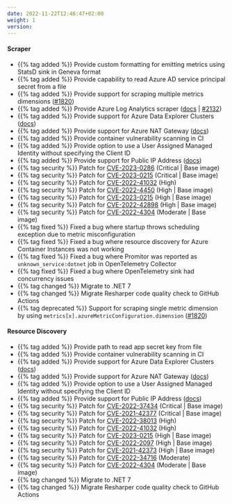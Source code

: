 ```yaml
---
date: 2022-11-22T12:46:47+02:00
weight: 1
version:
---
```


#### Scraper

- {{% tag added %}} Provide custom formatting for emitting metrics using StatsD sink in Geneva format
- {{% tag added %}} Provide capability to read Azure AD service principal secret from a file
- {{% tag added %}} Provide support for scraping multiple metrics dimensions ([#1820](https://github.com/tomkerkhove/promitor/issues/1820))
- {{% tag added %}} Provide Azure Log Analytics scraper ([docs](https://docs.promitor.io/unreleased/scraping/providers/log-analytics/) | [#2132](https://github.com/tomkerkhove/promitor/pull/2132))
- {{% tag added %}} Provide support for Azure Data Explorer Clusters ([docs](https://docs.promitor.io/unreleased/scraping/providers/data-explorer-clusters.md))
- {{% tag added %}} Provide support for Azure NAT Gateway ([docs](https://docs.promitor.io/unreleased/scraping/providers/nat-gateway.md))
- {{% tag added %}} Provide container vulnerability scanning in CI
- {{% tag added %}} Provide option to use a User Assigned Managed Identity without specifying the Client ID
- {{% tag added %}} Provide support for Public IP Address ([docs](https://docs.promitor.io/unreleased/scraping/providers/public-ip-address.md))
- {{% tag security %}} Patch for [CVE-2023-0286](https://github.com/advisories/GHSA-x4qr-2fvf-3mr5) (Critical | Base image)
- {{% tag security %}} Patch for [CVE-2023-0215](https://github.com/advisories/GHSA-x4qr-2fvf-3mr5) (Critical | Base image)
- {{% tag security %}} Patch for [CVE-2022-41032](https://github.com/advisories/GHSA-g3q9-xf95-8hp5) (High)
- {{% tag security %}} Patch for [CVE-2022-4450](https://github.com/advisories/GHSA-v5w6-wcm8-jm4q) (High | Base image)
- {{% tag security %}} Patch for [CVE-2023-0215](https://github.com/advisories/GHSA-r7jw-wp68-3xch) (High | Base image)
- {{% tag security %}} Patch for [CVE-2022-42898](https://access.redhat.com/security/cve/cve-2022-42898) (High | Base image)
- {{% tag security %}} Patch for [CVE-2022-4304](https://github.com/advisories/GHSA-p52g-cm5j-mjv4) (Moderate | Base image)
- {{% tag fixed %}} Fixed a bug where startup throws scheduling exception due to metric misconfiguration
- {{% tag fixed %}} Fixed a bug where resource discovery for Azure Container Instances was not working
- {{% tag fixed %}} Fixed a bug where Promitor was reported as `unknown_service:dotnet` job in OpenTelemetry Collector
- {{% tag fixed %}} Fixed a bug where OpenTelemetry sink had concurrency issues
- {{% tag changed %}} Migrate to .NET 7
- {{% tag changed %}} Migrate Resharper code quality check to GitHub Actions
- {{% tag deprecated %}} Support for scraping single metric dimension by using `metrics[x].azureMetricConfiguration.dimension` ([#1820](https://github.com/tomkerkhove/promitor/issues/1820))

#### Resource Discovery

- {{% tag added %}} Provide path to read app secret key from file
- {{% tag added %}} Provide container vulnerability scanning in CI
- {{% tag added %}} Provide support for Azure Data Explorer Clusters ([docs](https://docs.promitor.io/unreleased/scraping/providers/data-explorer-clusters.md))
- {{% tag added %}} Provide support for Azure NAT Gateway ([docs](https://docs.promitor.io/unreleased/scraping/providers/nat-gateway.md))
- {{% tag added %}} Provide option to use a User Assigned Managed Identity without specifying the Client ID
- {{% tag added %}} Provide support for Public IP Address ([docs](https://docs.promitor.io/unreleased/scraping/providers/public-ip-address.md))
- {{% tag security %}} Patch for [CVE-2022-37434](https://github.com/advisories/GHSA-cfmr-vrgj-vqwv) (Critical | Base image)
- {{% tag security %}} Patch for [CVE-2021-42377](https://github.com/advisories/GHSA-phvg-gc27-gjwp) (Critical | Base image)
- {{% tag security %}} Patch for [CVE-2022-38013](https://github.com/advisories/GHSA-r8m2-4x37-6592) (High)
- {{% tag security %}} Patch for [CVE-2022-41032](https://github.com/advisories/GHSA-g3q9-xf95-8hp5) (High)
- {{% tag security %}} Patch for [CVE-2023-0215](https://github.com/advisories/GHSA-r7jw-wp68-3xch) (High | Base image)
- {{% tag security %}} Patch for [CVE-2022-2097](https://github.com/advisories/GHSA-3wx7-46ch-7rq2) (High | Base image)
- {{% tag security %}} Patch for [CVE-2021-42373](https://github.com/advisories/GHSA-6w3h-h7gw-72qf) (High | Base image)
- {{% tag security %}} Patch for [CVE-2022-34716](https://github.com/advisories/GHSA-2m65-m22p-9wjw) (Moderate)
- {{% tag security %}} Patch for [CVE-2022-4304](https://github.com/advisories/GHSA-p52g-cm5j-mjv4) (Moderate | Base image)
- {{% tag changed %}} Migrate to .NET 7
- {{% tag changed %}} Migrate Resharper code quality check to GitHub Actions
